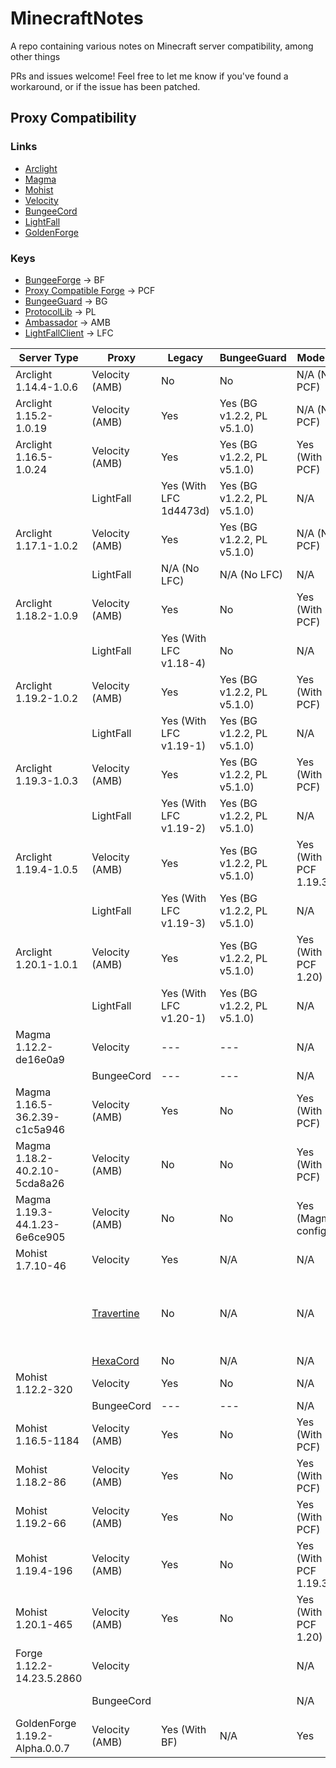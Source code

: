 # MinecraftNotes
A repo containing various notes on Minecraft server compatibility, among other things

PRs and issues welcome! Feel free to let me know if you've found a workaround, or if the issue has been patched.

## Proxy Compatibility
### Links
- [Arclight](https://github.com/IzzelAliz/Arclight)
- [Magma](https://magmafoundation.org/)
- [Mohist](https://mohistmc.com/)
- [Velocity](https://papermc.io/downloads/velocity)
- [BungeeCord](https://github.com/SpigotMC/BungeeCord)
- [LightFall](https://github.com/ArclightPowered/lightfall)
- [GoldenForge](https://github.com/GoldenForge/GoldenForge)

### Keys
- [BungeeForge](https://github.com/caunt/BungeeForge) -> BF
- [Proxy Compatible Forge](https://github.com/adde0109/Proxy-Compatible-Forge) -> PCF
- [BungeeGuard](https://github.com/lucko/BungeeGuard) -> BG
- [ProtocolLib](https://github.com/dmulloy2/ProtocolLib) -> PL
- [Ambassador](https://github.com/adde0109/Ambassador) -> AMB
- [LightFallClient](https://github.com/ArclightPowered/lightfall-client/releases) -> LFC

| Server Type                    | Proxy                                               | Legacy                 | BungeeGuard                | Modern                | Notes                                                                                                                                                                                                                                                                                                                             |
|--------------------------------|-----------------------------------------------------|------------------------|----------------------------|-----------------------|-----------------------------------------------------------------------------------------------------------------------------------------------------------------------------------------------------------------------------------------------------------------------------------------------------------------------------------|
| Arclight 1.14.4-1.0.6          | Velocity (AMB)                                      | No                     | No                         | N/A (No PCF)          | Generic forwarding error, malformed data                                                                                                                                                                                                                                                                                          |
| Arclight 1.15.2-1.0.19         | Velocity (AMB)                                      | Yes                    | Yes (BG v1.2.2, PL v5.1.0) | N/A (No PCF)          |                                                                                                                                                                                                                                                                                                                                   |
| Arclight 1.16.5-1.0.24         | Velocity (AMB)                                      | Yes                    | Yes (BG v1.2.2, PL v5.1.0) | Yes (With PCF)        |                                                                                                                                                                                                                                                                                                                                   |
|                                | LightFall                                           | Yes (With LFC 1d4473d) | Yes (BG v1.2.2, PL v5.1.0) | N/A                   |                                                                                                                                                                                                                                                                                                                                   |
| Arclight 1.17.1-1.0.2          | Velocity (AMB)                                      | Yes                    | Yes (BG v1.2.2, PL v5.1.0) | N/A (No PCF)          | Arclight Would only start when using Java 16                                                                                                                                                                                                                                                                                      |
|                                | LightFall                                           | N/A (No LFC)           | N/A (No LFC)               | N/A                   |                                                                                                                                                                                                                                                                                                                                   |
| Arclight 1.18.2-1.0.9          | Velocity (AMB)                                      | Yes                    | No                         | Yes (With PCF)        | Generic forwarding error, malformed data                                                                                                                                                                                                                                                                                          |
|                                | LightFall                                           | Yes (With LFC v1.18-4) | No                         | N/A                   | Generic forwarding error, malformed data                                                                                                                                                                                                                                                                                          |
| Arclight 1.19.2-1.0.2          | Velocity (AMB)                                      | Yes                    | Yes (BG v1.2.2, PL v5.1.0) | Yes (With PCF)        |                                                                                                                                                                                                                                                                                                                                   |
|                                | LightFall                                           | Yes (With LFC v1.19-1) | Yes (BG v1.2.2, PL v5.1.0) | N/A                   |                                                                                                                                                                                                                                                                                                                                   |
| Arclight 1.19.3-1.0.3          | Velocity (AMB)                                      | Yes                    | Yes (BG v1.2.2, PL v5.1.0) | Yes (With PCF)        |                                                                                                                                                                                                                                                                                                                                   |
|                                | LightFall                                           | Yes (With LFC v1.19-2) | Yes (BG v1.2.2, PL v5.1.0) | N/A                   |                                                                                                                                                                                                                                                                                                                                   |
| Arclight 1.19.4-1.0.5          | Velocity (AMB)                                      | Yes                    | Yes (BG v1.2.2, PL v5.1.0) | Yes (With PCF 1.19.3) |                                                                                                                                                                                                                                                                                                                                   |
|                                | LightFall                                           | Yes (With LFC v1.19-3) | Yes (BG v1.2.2, PL v5.1.0) | N/A                   |                                                                                                                                                                                                                                                                                                                                   |
| Arclight 1.20.1-1.0.1          | Velocity (AMB)                                      | Yes                    | Yes (BG v1.2.2, PL v5.1.0) | Yes (With PCF 1.20)   |                                                                                                                                                                                                                                                                                                                                   |
|                                | LightFall                                           | Yes (With LFC v1.20-1) | Yes (BG v1.2.2, PL v5.1.0) | N/A                   |                                                                                                                                                                                                                                                                                                                                   |
| Magma 1.12.2-de16e0a9          | Velocity                                            | ---                    | ---                        | N/A                   | Wouldn't connect, test inconclusive                                                                                                                                                                                                                                                                                               |
|                                | BungeeCord                                          | ---                    | ---                        | N/A                   | Wouldn't connect, test inconclusive                                                                                                                                                                                                                                                                                               |
| Magma 1.16.5-36.2.39-c1c5a946  | Velocity (AMB)                                      | Yes                    | No                         | Yes (With PCF)        | This version is full of bugs and Magma doesn't currently support it                                                                                                                                                                                                                                                               |
| Magma 1.18.2-40.2.10-5cda8a26  | Velocity (AMB)                                      | No                     | No                         | Yes (With PCF)        | AMB + Legacy has some weird problem with `ArgumentPropertyRegistry.deserialize`                                                                                                                                                                                                                                                   |
| Magma 1.19.3-44.1.23-6e6ce905  | Velocity (AMB)                                      | No                     | No                         | Yes (Magma config)    | Generic forwarding error, malformed data                                                                                                                                                                                                                                                                                          |
| Mohist 1.7.10-46               | Velocity                                            | Yes                    | N/A                        | N/A                   |                                                                                                                                                                                                                                                                                                                                   |
|                                | [Travertine](https://github.com/PaperMC/Travertine) | No                     | N/A                        | N/A                   | Times out, but might work in theory, I can't be bothered to find the most recent working build. For those who want to test, the download url is [this link](https://papermc.io/api/v2/projects/travertine/versions/1.16/builds/BUILD_NUMBER/downloads/travertine-1.16-BUILD_NUMBER.jar) (copy it and substitute the build number) |
|                                | [HexaCord](https://github.com/HexagonMC/BungeeCord) | No                     | N/A                        | N/A                   | Times out, but might work in theory                                                                                                                                                                                                                                                                                               |
| Mohist 1.12.2-320              | Velocity                                            | Yes                    | No                         | N/A                   | Generic forwarding error, malformed data                                                                                                                                                                                                                                                                                          |
|                                | BungeeCord                                          | ---                    | ---                        | N/A                   | Times out, needs verification                                                                                                                                                                                                                                                                                                     |
| Mohist 1.16.5-1184             | Velocity (AMB)                                      | Yes                    | No                         | Yes (With PCF)        | Generic forwarding error, malformed data                                                                                                                                                                                                                                                                                          |
| Mohist 1.18.2-86               | Velocity (AMB)                                      | Yes                    | No                         | Yes (With PCF)        | Generic forwarding error, malformed data                                                                                                                                                                                                                                                                                          |
| Mohist 1.19.2-66               | Velocity (AMB)                                      | Yes                    | No                         | Yes (With PCF)        | Generic forwarding error, malformed data                                                                                                                                                                                                                                                                                          |
| Mohist 1.19.4-196              | Velocity (AMB)                                      | Yes                    | No                         | Yes (With PCF 1.19.3) | Generic forwarding error, malformed data                                                                                                                                                                                                                                                                                          |
| Mohist 1.20.1-465              | Velocity (AMB)                                      | Yes                    | No                         | Yes (With PCF 1.20)   | Generic forwarding error, malformed data                                                                                                                                                                                                                                                                                          |
| Forge 1.12.2-14.23.5.2860      | Velocity                                            |                        |                            | N/A                   | BungeeForge 1.12.2 doesn't seem to work at the moment                                                                                                                                                                                                                                                                             |
|                                | BungeeCord                                          |                        |                            | N/A                   | BungeeForge 1.12.2 doesn't seem to work at the moment                                                                                                                                                                                                                                                                             |
| GoldenForge 1.19.2-Alpha.0.0.7 | Velocity (AMB)                                      | Yes (With BF)          | N/A                        | Yes                   |                                                                                                                                                                                                                                                                                                                                   |
